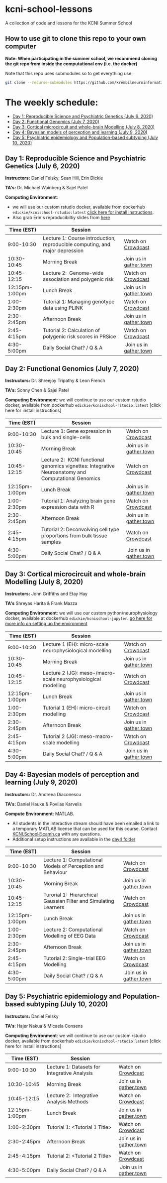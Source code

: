 # kcni-school-lessons
A collection of code and lessons for the KCNI Summer School

## How to use git to clone this repo to your own computer

**Note: When participating in the summer school, we recommend cloning the git repo from inside the computational env (i.e. the docker)** 

Note that this repo uses submodules so to get everything use:

```sh
git clone --recurse-submodules https://github.com/krembilneuroinformatics/kcni-school-lessons.git
```

# The weekly schedule:

- [Day 1: Reproducible Science and Psychiatric Genetics (July 6, 2020)](#day1reproducible-science-and-psychiatric-genetics-july-6-2020)
- [Day 2: Functional Genomics (July 7, 2020)](https://github.com/krembilneuroinformatics/kcni-school-lessons#day2functional-genomics-july-7-2020)
- [Day 3: Cortical microcircuit and whole-brain Modelling (July 8, 2020)](https://github.com/krembilneuroinformatics/kcni-school-lessons#day3-cortical-microcircuit-and-whole-brain-modelling-july-8-2020)
- [Day 4: Bayesian models of perception and learning (July 9, 2020)](https://github.com/krembilneuroinformatics/kcni-school-lessons#day4bayesian-models-of-perception-and-learning-july-9-2020)
- [Day 5: Psychiatric epidemiology and Population-based subtyping (July 10, 2020)](#day5psychiatric-epidemiology-and-population-based-subtyping-july-10-2020)

## Day 1: Reproducible Science and Psychiatric Genetics (July 6, 2020)

**Instructors:** Daniel Felsky, Sean Hill, Erin Dickie

**TA's:** Dr. Michael Wainberg & Sajel Patel

**Computing Environment**:
+ we will use our custom rstudio docker, available from dockerhub `edickie/kcnischool-rstudio:latest` [click here for install instructions](https://github.com/krembilneuroinformatics/kcni-school-lessons/tree/master/envs#kcni-school-envs). 
+ Also grab Erin's reproducibiltiy slides from [here]( https://docs.google.com/presentation/d/1weWaancrZH39zGSc_5Ew2k6chshadA3QP-H2wRTSJyM/edit?usp=sharing)

| Time (EST) | Session | |
|---- |----|---|
| 9:00-10:30	| Lecture 1: Course introduction, reproducible computing, and major depression | Watch on [Crowdcast](https://www.crowdcast.io/e/s4qmka1v/1) |
| 10:30-10:45	| Morning Break |Join us in [gather.town](https://gather.town/mshCrgMgr6v17lbm/kcni_school)|
| 10:45-12:15	| Lecture 2:  Genome-wide association and polygenic risk | Watch on [Crowdcast](https://www.crowdcast.io/e/s4qmka1v/2) |
| 12:15pm-1:00pm |	Lunch Break | Join us in [gather.town](https://gather.town/mshCrgMgr6v17lbm/kcni_school)|
| 1:00-2:30pm	 | Tutorial 1: Managing genotype data using PLINK | Watch on [Crowdcast](https://www.crowdcast.io/e/s4qmka1v/3) |
| 2:30-2:45pm	 | Afternoon Break | Join us in [gather.town](https://gather.town/mshCrgMgr6v17lbm/kcni_school)|
| 2:45-4:15pm	 | Tutorial 2: Calculation of polygenic risk scores in PRSice | Watch on [Crowdcast](https://www.crowdcast.io/e/s4qmka1v/4) |
| 4:30-5:00pm	| Daily Social Chat? / Q & A | Join us in [gather.town](https://gather.town/mshCrgMgr6v17lbm/kcni_school)|

## Day 2: Functional Genomics (July 7, 2020)

**Instructors:** Dr. Shreejoy Tripathy & Leon French 

**TA's:** Sonny Chen & Sajel Patel

**Computing Environment**: we will continue to use our custom rstudio docker, available from dockerhub `edickie/kcnischool-rstudio:latest` [click here for install instructions]

| Time (EST) | Session | |
|---- |----|---|
| 9:00-10:30	| Lecture 1: Gene expression in bulk and single-cells | Watch on [Crowdcast](https://www.crowdcast.io/e/s4qmka1v/5) |
| 10:30-10:45	| Morning Break |Join us in [gather.town](https://gather.town/mshCrgMgr6v17lbm/kcni_school)|
| 10:45-12:15	| Lecture 2:  KCNI functional genomics vignettes: Integrative Neuroanatomy and Computational Genomics | Watch on [Crowdcast](https://www.crowdcast.io/e/s4qmka1v/6) |
| 12:15pm-1:00pm |	Lunch Break | Join us in [gather.town](https://gather.town/mshCrgMgr6v17lbm/kcni_school)|
| 1:00-2:30pm	 | Tutorial 1: Analyzing brain gene expression data with R  | Watch on [Crowdcast](https://www.crowdcast.io/e/s4qmka1v/7) |
| 2:30-2:45pm	 | Afternoon Break | Join us in [gather.town](https://gather.town/mshCrgMgr6v17lbm/kcni_school)|
| 2:45-4:15pm	 | Tutorial 2: Deconvolving cell type proportions from bulk tissue samples | Watch on [Crowdcast](https://www.crowdcast.io/e/s4qmka1v/8) |
| 4:30-5:00pm	| Daily Social Chat? / Q & A | Join us in [gather.town](https://gather.town/mshCrgMgr6v17lbm/kcni_school)|


## Day 3: Cortical microcircuit and whole-brain Modelling (July 8, 2020)

**Instructors:** John Griffiths and Etay Hay

**TA's** Shreyas Harita & Frank Mazza

**Computing Environment**: we will use our custom python/neurophysiology docker, available at dockerhub `edickie/kcnischool-jupyter`. [go here for more info on setting up the environment](https://github.com/krembilneuroinformatics/kcni-school-lessons/blob/master/envs/README.md#running-the-jupyter-physiological-modeling-environment)


| Time (EST) | Session | |
|---- |----|---|
| 9:00-10:30	| Lecture 1 (EH): micro-scale neurophysiological modelling | Watch on [Crowdcast](https://www.crowdcast.io/e/s4qmka1v/9) |
| 10:30-10:45	| Morning Break |Join us in [gather.town](https://gather.town/mshCrgMgr6v17lbm/kcni_school)|
| 10:45-12:15	| Lecture 2 (JG): meso-/macro-scale neurophysiological modelling | Watch on [Crowdcast](https://www.crowdcast.io/e/s4qmka1v/10) |
| 12:15pm-1:00pm |	Lunch Break | Join us in [gather.town](https://gather.town/mshCrgMgr6v17lbm/kcni_school)|
| 1:00-2:30pm	 | Tutorial 1 (EH): micro-circuit modelling | Watch on [Crowdcast](https://www.crowdcast.io/e/s4qmka1v/11) |
| 2:30-2:45pm	 | Afternoon Break | Join us in [gather.town](https://gather.town/mshCrgMgr6v17lbm/kcni_school)|
| 2:45-4:15pm	 | Tutorial 2 (JG): meso-macro-scale modelling | Watch on [Crowdcast](https://www.crowdcast.io/e/s4qmka1v/12) |
| 4:30-5:00pm	| Daily Social Chat? / Q & A | Join us in [gather.town](https://gather.town/mshCrgMgr6v17lbm/kcni_school)|


## Day 4: Bayesian models of perception and learning (July 9, 2020)

**Instructors:** Dr. Andreea Diaconescu

**TA's:** Daniel Hauke & Povilas Karvelis

**Compute Environment**: MATLAB. 
- All students in the interactive stream should have been emailed a link to a temporary MATLAB license that can be used for this course. Contact KCNI.School@camh.ca with any questions.
- Additional setup instructions are available in the [day4 folder](https://github.com/krembilneuroinformatics/kcni-school-lessons/tree/master/day4#matlab-code-accompanying-day-4-of-the-kcni-school)

| Time (EST) | Session | |
|---- |----|---|
| 9:00-10:30	| Lecture 1: Computational Models of Perception and Behaviour | Watch on [Crowdcast](https://www.crowdcast.io/e/s4qmka1v/13) |
| 10:30-10:45	| Morning Break |Join us in [gather.town](https://gather.town/mshCrgMgr6v17lbm/kcni_school)|
| 10:45-12:15	| Turorial 1:  Hierarchical Gaussian Filter and Simulating Learners | Watch on [Crowdcast](https://www.crowdcast.io/e/s4qmka1v/14) |
| 12:15pm-1:00pm |	Lunch Break | Join us in [gather.town](https://gather.town/mshCrgMgr6v17lbm/kcni_school)|
| 1:00-2:30pm	 | Lecture 2: Computational Modelling of EEG Data | Watch on [Crowdcast](https://www.crowdcast.io/e/s4qmka1v/15) |
| 2:30-2:45pm	 | Afternoon Break | Join us in [gather.town](https://gather.town/mshCrgMgr6v17lbm/kcni_school)|
| 2:45-4:15pm	 | Tutorial 2: Single-trial EEG Modelling | Watch on [Crowdcast](https://www.crowdcast.io/e/s4qmka1v/16) |
| 4:30-5:00pm	| Daily Social Chat? / Q & A | Join us in [gather.town](https://gather.town/mshCrgMgr6v17lbm/kcni_school)|


## Day 5: Psychiatric epidemiology and Population-based subtyping (July 10, 2020)

**Instructors:** Daniel Felsky

**TA's**: Hajer Nakua & Micaela Consens

**Computing Environment**: we will continue to use our custom rstudio docker, available from dockerhub `edickie/kcnischool-rstudio:latest` [click here for install instructions]

| Time (EST) | Session | |
|---- |----|---|
| 9:00-10:30	| Lecture 1: Datasets for Integrative Analysis | Watch on [Crowdcast](https://www.crowdcast.io/e/s4qmka1v/17) |
| 10:30-10:45	| Morning Break |Join us in [gather.town](https://gather.town/mshCrgMgr6v17lbm/kcni_school)|
| 10:45-12:15	| Lecture 2:  Integrative Analysis Methods | Watch on [Crowdcast](https://www.crowdcast.io/e/s4qmka1v/18) |
| 12:15pm-1:00pm |	Lunch Break | Join us in [gather.town](https://gather.town/mshCrgMgr6v17lbm/kcni_school)|
| 1:00-2:30pm	 | Tutorial 1: <Tutorial 1 Title> | Watch on [Crowdcast](https://www.crowdcast.io/e/s4qmka1v/19) |
| 2:30-2:45pm	 | Afternoon Break | Join us in [gather.town](https://gather.town/mshCrgMgr6v17lbm/kcni_school)|
| 2:45-4:15pm	 | Tutorial 2: <Tutorial 2 Title> | Watch on [Crowdcast](https://www.crowdcast.io/e/s4qmka1v/20) |
| 4:30-5:00pm	| Daily Social Chat? / Q & A | Join us in [gather.town](https://gather.town/mshCrgMgr6v17lbm/kcni_school)|


